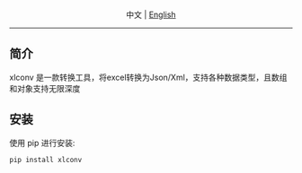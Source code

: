 <p align="center">
  <br>中文 | <a href="README.en.md">English</a>
</p>

***

## 简介

xlconv 是一款转换工具，将excel转换为Json/Xml，支持各种数据类型，且数组和对象支持无限深度

## 安装

使用 pip 进行安装:

```
pip install xlconv
```